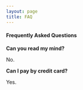 ```yaml
---
layout: page
title: FAQ
---
```


#### Frequently Asked Questions

**Can you read my mind?**

No.

**Can I pay by credit card?**

Yes.
